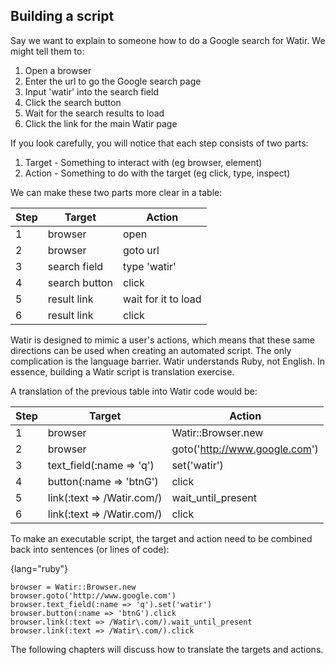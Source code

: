 ## Building a script

Say we want to explain to someone how to do a Google search for Watir. We might tell them to:

1. Open a browser
2. Enter the url to go the Google search page
3. Input 'watir' into the search field
4. Click the search button
5. Wait for the search results to load
6. Click the link for the main Watir page

If you look carefully, you will notice that each step consists of two parts:

1. Target - Something to interact with (eg browser, element)
2. Action - Something to do with the target (eg click, type, inspect)

We can make these two parts more clear in a table:

| Step | Target | Action |
|------|--------|--------|
| 1 | browser | open |
| 2 | browser | goto url |
| 3 | search field | type 'watir' |
| 4 | search button | click |
| 5 | result link | wait for it to load |
| 6 | result link | click |

Watir is designed to mimic a user's actions, which means that these same directions can be used when creating an automated script. The only complication is the language barrier. Watir understands Ruby, not English. In essence, building a Watir script is translation exercise.

A translation of the previous table into Watir code would be:

| Step | Target | Action |
|------|--------|--------|
| 1 | browser | Watir::Browser.new |
| 2 | browser | goto('http://www.google.com') |
| 3 | text_field(:name => 'q') | set('watir') |
| 4 | button(:name => 'btnG')  | click |
| 5 | link(:text => /Watir\.com/) | wait_until_present |
| 6 | link(:text => /Watir\.com/) | click |

To make an executable script, the target and action need to be combined back into sentences (or lines of code):

{lang="ruby"}
~~~~~~~~
browser = Watir::Browser.new
browser.goto('http://www.google.com')
browser.text_field(:name => 'q').set('watir')
browser.button(:name => 'btnG').click
browser.link(:text => /Watir\.com/).wait_until_present
browser.link(:text => /Watir\.com/).click
~~~~~~~~

The following chapters will discuss how to translate the targets and actions.